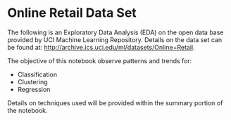 # Online Retail Data Set

The following is an Exploratory Data Analysis (EDA) on the open data base provided by UCI Machine Learning Repository. Details on the data set can be found at: http://archive.ics.uci.edu/ml/datasets/Online+Retail. 

The objective of this notebook observe patterns and trends for:
* Classification
* Clustering
* Regression

Details on techniques used will be provided within the summary portion of the notebook.
